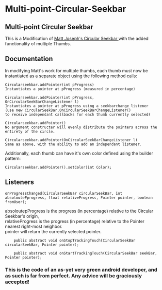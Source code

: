 # Multi-point-Circular-Seekbar


<h2>Multi-point Circular Seekbar</h2>

This is a Modification of <a href = "https://github.com/devadvance/circularseekbar"> Matt Joseph's Circular Seekbar </a>
with the added functionality of multiple Thumbs.

<h2> Documentation </h2>
In modifying Matt's work for multiple thumbs, each thumb must now be instantiated as a separate object using the following method calls:

    Circularseekbar.addPointer(int pProgress)
    Instantiates a pointer at pProgress (measured in percentage)

    Circularseekbar.addPointer(int pProgress, OnCircularSeekBarChangeListener l)
    Instantiates a pointer at pProgress using a seekbarchange listener (use new CircularSeekBar.OnCircularSeekBarChangeListener()
    to receive independant callbacks for each thumb currently selected)

    Circularseekbar.addPointer()
    No argument constructer will evenly distribute the pointers across the entirety of the circle.
    
    Circularseekbar.addPointer(OnCircularSeekBarChangeListener l)
    Same as above, with the ability to add an independant listener.

Additionally, each thumb can have it's own color defined using the builder pattern:

    Circularseekbar.addPointer().setColor(int Color);
    
<h2> Listeners </h2>

    onProgressChanged(CircularSeekBar circularSeekBar, int absoloutePprogress, float relativeProgress, Pointer pointer, boolean fromUser);
absoloutepProgress is the progress (in percentage) relative to the Circular Seekbar's origin,<br>
relativeProgress is the progress (in percentage) relative to the Pointer nearest right-most neighbor.<br>
pointer will return the currently selected pointer.<br>

		public abstract void onStopTrackingTouch(CircularSeekBar circularSeekBar, Pointer pointer);

		public abstract void onStartTrackingTouch(CircularSeekBar seekBar, Pointer pointer);

<h3>This is the code of an as-yet very green android developer, and as such is far from perfect. Any advice will be graciously accepted!</h3>


